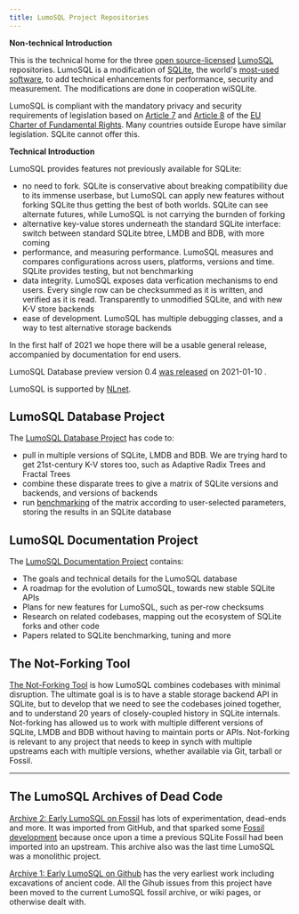 ```yaml
---
title: LumoSQL Project Repositories
---
```


**Non-technical Introduction**

This is the technical home for the three [open source-licensed](https://license.lumosql.org) [LumoSQL](https://lumosql.org/src/lumosql/) repositories. LumoSQL is a modification of [SQLite](https://sqlite.org), the world's 
[most-used software](https://www.sqlite.org/famous.html), to 
add technical enhancements for performance, security and measurement. The modifications are done in cooperation wiSQLite.

LumoSQL is compliant with the mandatory privacy and security requirements of legislation based on 
[Article 7](https://fra.europa.eu/en/eu-charter/article/7-respect-private-and-family-life) and
[Article 8](https://fra.europa.eu/en/eu-charter/article/8-protection-personal-data) of the 
[EU Charter of Fundamental Rights](https://fra.europa.eu/en/eu-charter). Many countries outside Europe have similar legislation. SQLite cannot offer this.

**Technical Introduction**

LumoSQL provides features not previously available for SQLite:

* no need to fork. SQLite is conservative about breaking compatibility due to its immense userbase, but LumoSQL can apply new features without forking SQLite thus getting the best of both worlds. SQLite can see alternate futures, while LumoSQL is not carrying the burnden of forking
* alternative key-value stores underneath the standard SQLite interface: switch between standard SQLite btree, LMDB and BDB, with more coming
* performance, and measuring performance. LumoSQL measures and compares configurations across users, platforms, versions and time. SQLite provides testing, but not benchmarking
* data integrity. LumoSQL exposes data verfication mechanisms to end users. Every single row can be checksummed as it is written, and verified as it is read. Transparently to unmodified SQLite, and with new K-V store backends
* ease of development. LumoSQL has multiple debugging classes, and a way to test alternative storage backends

In the first half of 2021 we hope there will be a usable general release, accompanied by documentation for end users.

LumoSQL Database preview version 0.4 [was released](https://lumosql.org/src/lumosql/doc/trunk/doc/release-announce-0.4.md) on 2021-01-10 .

LumoSQL is supported by [NLnet](https://nlnet.nl).


## LumoSQL Database Project


The [LumoSQL Database Project](https://lumosql.org/src/lumosql) has code to:

* pull in multiple versions of SQLite, LMDB and BDB. We are trying hard to get 21st-century K-V stores too, such as Adaptive Radix Trees and Fractal Trees
* combine these disparate trees to give a matrix of SQLite versions and backends, and versions of backends
* run [benchmarking](https://lumosql.org/src/lumosql/doc/trunk/doc/lumo-build-benchmark.md) of the matrix according to user-selected parameters, storing the results in an SQLite database

## LumoSQL Documentation Project

The [LumoSQL Documentation Project](https://lumosql.org/src/lumodoc/doc/trunk/README.md) contains:

* The goals and technical details for the LumoSQL database
* A roadmap for the evolution of LumoSQL, towards new stable SQLite APIs
* Plans for new features for LumoSQL, such as per-row checksums
* Research on related codebases, mapping out the ecosystem of SQLite forks and other code
* Papers related to SQLite benchmarking, tuning and more

## The Not-Forking Tool

 [The Not-Forking Tool](https://lumosql.org/src/not-forking) is how LumoSQL
combines codebases with minimal disruption. The ultimate goal is is to have a
stable storage backend API in SQLite, but to develop that we need to see the
codebases joined together, and to understand 20 years of closely-coupled
history in SQLite internals. Not-forking has allowed us to work with multiple
different versions of SQLite, LMDB and BDB without having to maintain ports or
APIs. Not-forking is relevant to any project that needs to keep in synch with
multiple upstreams each with multiple versions, whether  available via Git,
tarball or Fossil.

--------------------------

## The LumoSQL Archives of Dead Code

[Archive 2: Early LumoSQL on Fossil](https://lumosql.org/src/archive2-lumosql-on-fossil/timeline)
has lots of experimentation, dead-ends and more. It was imported from GitHub, and 
that sparked some [Fossil development](https://fossil-scm.org/forum/forumpost/92db82a45e?t=h) because
once upon a time a previous SQLite Fossil had been imported into an upstream. This archive also
was the last time LumoSQL was a monolithic project.

[Archive 1: Early LumoSQL on Github](https://github.com/LumoSQL/archive1-LumoSQL-on-github) has the
very earliest work including excavations of ancient code. All the Gihub issues from this project have been moved to the
current LumoSQL fossil archive, or wiki pages, or otherwise dealt with. 
